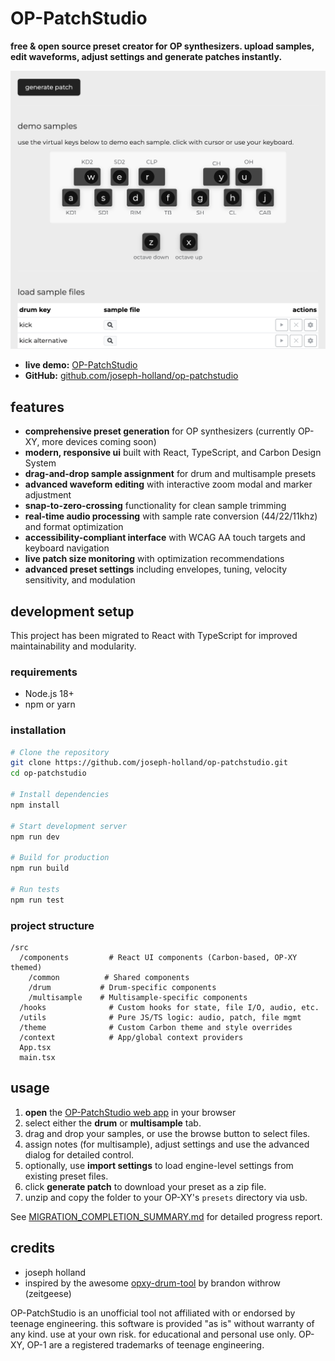 # OP-PatchStudio

**free & open source preset creator for OP synthesizers. upload samples, edit waveforms, adjust settings and generate patches instantly.**

![OP-PatchStudio Preview](public/assets/preview-image.png)

- **live demo:** [OP-PatchStudio](https://op-patch.studio/)
- **GitHub:** [github.com/joseph-holland/op-patchstudio](https://github.com/joseph-holland/op-patchstudio)

## features

- **comprehensive preset generation** for OP synthesizers (currently OP-XY, more devices coming soon)
- **modern, responsive ui** built with React, TypeScript, and Carbon Design System  
- **drag-and-drop sample assignment** for drum and multisample presets
- **advanced waveform editing** with interactive zoom modal and marker adjustment
- **snap-to-zero-crossing** functionality for clean sample trimming
- **real-time audio processing** with sample rate conversion (44/22/11khz) and format optimization
- **accessibility-compliant interface** with WCAG AA touch targets and keyboard navigation
- **live patch size monitoring** with optimization recommendations
- **advanced preset settings** including envelopes, tuning, velocity sensitivity, and modulation

## development setup

This project has been migrated to React with TypeScript for improved maintainability and modularity.

### requirements

- Node.js 18+ 
- npm or yarn

### installation

```bash
# Clone the repository
git clone https://github.com/joseph-holland/op-patchstudio.git
cd op-patchstudio

# Install dependencies
npm install

# Start development server
npm run dev

# Build for production
npm run build

# Run tests
npm run test
```

### project structure

```
/src
  /components         # React UI components (Carbon-based, OP-XY themed)
    /common          # Shared components
    /drum           # Drum-specific components
    /multisample    # Multisample-specific components
  /hooks              # Custom hooks for state, file I/O, audio, etc.
  /utils              # Pure JS/TS logic: audio, patch, file mgmt
  /theme              # Custom Carbon theme and style overrides
  /context            # App/global context providers
  App.tsx
  main.tsx
```

## usage

1. **open** the [OP-PatchStudio web app](https://op-patch.studio/) in your browser
2. select either the **drum** or **multisample** tab.
3. drag and drop your samples, or use the browse button to select files.
4. assign notes (for multisample), adjust settings and use the advanced dialog for detailed control.
5. optionally, use **import settings** to load engine-level settings from existing preset files.
6. click **generate patch** to download your preset as a zip file.
7. unzip and copy the folder to your OP-XY's `presets` directory via usb.


See [MIGRATION_COMPLETION_SUMMARY.md](MIGRATION_COMPLETION_SUMMARY.md) for detailed progress report.

## credits

- joseph holland
- inspired by the awesome [opxy-drum-tool](https://buba447.github.io/opxy-drum-tool/) by brandon withrow (zeitgeese)

OP-PatchStudio is an unofficial tool not affiliated with or endorsed by teenage engineering.
this software is provided "as is" without warranty of any kind. use at your own risk. for educational and personal use only.
OP-XY, OP-1 are a registered trademarks of teenage engineering.

